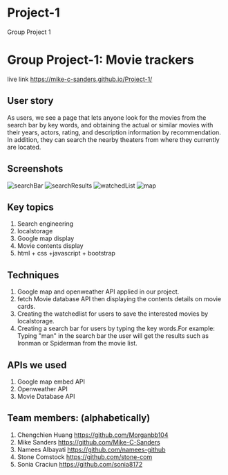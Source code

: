 # Project-1
Group Project 1
# Group Project-1: Movie trackers
 live link https://mike-c-sanders.github.io/Project-1/
  
## User story
As users, we see a page that lets anyone look for the movies from the search bar by key words, and obtaining the actual or similar movies with their years, actors, rating, and description information by recommendation. In addition, they can search the nearby theaters from where they currently are located.

## Screenshots
![searchBar](https://user-images.githubusercontent.com/33117688/153040706-8d95c8f2-6b60-47d6-88a0-082d760597a9.png)
![searchResults](https://user-images.githubusercontent.com/33117688/153040806-80c9bec4-5271-4443-bccb-b2d3cc11d5b4.png)
![watchedList](https://user-images.githubusercontent.com/33117688/153040909-dfa6acdb-ab72-4d51-abec-4a702ccff9db.png)
![map](https://user-images.githubusercontent.com/33117688/153040985-2c7e6e73-b10e-418a-9119-d9b79a445356.png)


## Key topics
1. Search engineering
2. localstorage
3. Google map display
3. Movie contents display
4. html + css +javascript + bootstrap


## Techniques
1. Google map and openweather API applied in our project.
2. fetch Movie database API then displaying the contents details on movie cards.
3. Creating the watchedlist for users to save the interested movies by localstorage.
4. Creating a search bar for users by typing the key words.For example: Typing "man" in the search bar the user will get the results such as Ironman or Spiderman from the movie list.

## APIs we used
1. Google map embed API
2. Openweather API
3. Movie Database API

## Team members: (alphabetically)
1. Chengchien Huang https://github.com/Morganbb104
2. Mike Sanders https://github.com/Mike-C-Sanders
3. Namees Albayati https://github.com/namees-github
4. Stone Comstock https://github.com/stone-com
5. Sonia Craciun https://github.com/sonia8172
